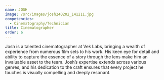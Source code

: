 ```yaml
---
name: JOSH
image: /src/images/josh240202_141211.jpg
competencies:
  - Cinematography/Technician
title: Cinematographer
order: 6
---
```


Josh is a talented cinematographer at Vek Labs, bringing a wealth of experience from numerous film sets to his work. His keen eye for detail and ability to capture the essence of a story through the lens make him an invaluable asset to the team. Josh’s expertise extends across various genres, and his dedication to the craft ensures that every project he touches is visually compelling and deeply resonant.
